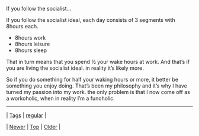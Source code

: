 <!--
title: If you follow the socialist ideal, each day consists of 3 segments with 8hours each. 8hours work 8hours leisure 8hours sleep That in turn means that you spend &frac12; your wake hours at work. And that&rsquo;s if you are living the socialist ideal. in reality it&rsquo;s likely more. So if you do something for half your waking hours or more, it better be something you enjoy doing. That&rsquo;s been my philosophy and it&rsquo;s why I have turned my passion into my work. the only problem is that I now come off as a workoholic, when in reality I&rsquo;m a funoholic.
date: 2020-06-28T15:27:00.244Z
tags: regular
-->


If you follow the socialist...

<p>If you follow the socialist ideal, each day consists of 3 segments with 8hours each.</p>

<ul><li>8hours work</li>
<li>8hours leisure</li>
<li>8hours sleep</li>
</ul><p>That in turn means that you spend &frac12; your wake hours at work. And that&rsquo;s if you are living the socialist ideal. in reality it&rsquo;s likely more.</p>

<p>So if you do something for half your waking hours or more, it better be something you enjoy doing. That&rsquo;s been my philosophy and it&rsquo;s why I have turned my passion into my work. the only problem is that I now come off as a workoholic, when in reality I&rsquo;m a funoholic.</p>

<!--BOTTOM-POST-NAVIGATION-->
---

| [Tags](tags.md) | [regular](tag-regular.md) |

| [Newer](72915936811.md) | [Top](index.md) | [Older](72967363787.md) |